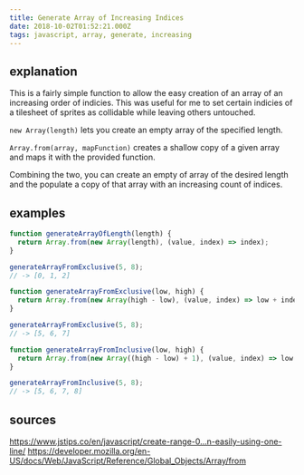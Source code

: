```yaml
---
title: Generate Array of Increasing Indices
date: 2018-10-02T01:52:21.000Z
tags: javascript, array, generate, increasing
---
```


## explanation
This is a fairly simple function to allow the easy creation of an array of an increasing order of indicies. This was useful for me to set certain indicies of a tilesheet of sprites as collidable while leaving others untouched. 

`new Array(length)` lets you create an empty array of the specified length. 

`Array.from(array, mapFunction)` creates a shallow copy of a given array and maps it with the provided function.

Combining the two, you can create an empty of array of the desired length and the populate a copy of that array with an increasing count of indices.

## examples
```javascript
function generateArrayOfLength(length) {
  return Array.from(new Array(length), (value, index) => index);
}

generateArrayFromExclusive(5, 8);
// -> [0, 1, 2]
```

```javascript
function generateArrayFromExclusive(low, high) {
  return Array.from(new Array(high - low), (value, index) => low + index);
}

generateArrayFromExclusive(5, 8);
// -> [5, 6, 7]
```

```javascript
function generateArrayFromInclusive(low, high) {
  return Array.from(new Array((high - low) + 1), (value, index) => low + index);
}

generateArrayFromInclusive(5, 8);
// -> [5, 6, 7, 8]
```

## sources
https://www.jstips.co/en/javascript/create-range-0...n-easily-using-one-line/
https://developer.mozilla.org/en-US/docs/Web/JavaScript/Reference/Global_Objects/Array/from

